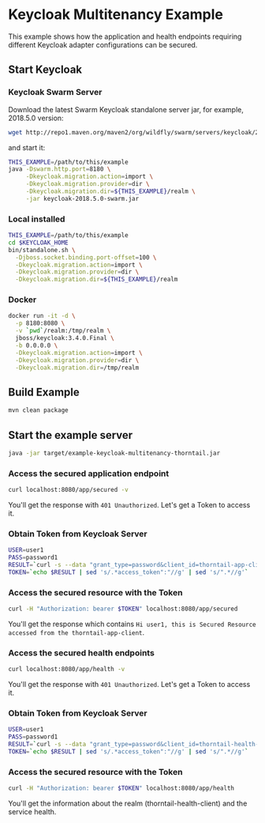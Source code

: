 # Keycloak Multitenancy Example

This example shows how the application and health endpoints requiring different Keycloak adapter configurations can be secured.

## Start Keycloak

### Keycloak Swarm Server

Download the latest Swarm Keycloak standalone server jar, for example, 2018.5.0 version:

``` sh
wget http://repo1.maven.org/maven2/org/wildfly/swarm/servers/keycloak/2018.5.0/keycloak-2018.5.0-swarm.jar .
```
and start it:

``` sh
THIS_EXAMPLE=/path/to/this/example
java -Dswarm.http.port=8180 \
     -Dkeycloak.migration.action=import \
     -Dkeycloak.migration.provider=dir \
     -Dkeycloak.migration.dir=${THIS_EXAMPLE}/realm \
     -jar keycloak-2018.5.0-swarm.jar
```


### Local installed

``` sh
THIS_EXAMPLE=/path/to/this/example
cd $KEYCLOAK_HOME
bin/standalone.sh \
  -Djboss.socket.binding.port-offset=100 \
  -Dkeycloak.migration.action=import \
  -Dkeycloak.migration.provider=dir \
  -Dkeycloak.migration.dir=${THIS_EXAMPLE}/realm
```

### Docker

``` sh
docker run -it -d \
  -p 8180:8080 \
  -v `pwd`/realm:/tmp/realm \
  jboss/keycloak:3.4.0.Final \
  -b 0.0.0.0 \
  -Dkeycloak.migration.action=import \
  -Dkeycloak.migration.provider=dir \
  -Dkeycloak.migration.dir=/tmp/realm
```

## Build Example

``` sh
mvn clean package
```

## Start the example server

``` sh
java -jar target/example-keycloak-multitenancy-thorntail.jar
```

### Access the secured application endpoint

``` sh
curl localhost:8080/app/secured -v
```

You'll get the response with `401 Unauthorized`. Let's get a Token to access it.

### Obtain Token from Keycloak Server

``` sh
USER=user1
PASS=password1
RESULT=`curl -s --data "grant_type=password&client_id=thorntail-app-client&username=${USER}&password=${PASS}" http://localhost:8180/auth/realms/thorntail-app-client/protocol/openid-connect/token`
TOKEN=`echo $RESULT | sed 's/.*access_token":"//g' | sed 's/".*//g'`
```

### Access the secured resource with the Token

``` sh
curl -H "Authorization: bearer $TOKEN" localhost:8080/app/secured
```

You'll get the response which contains `Hi user1, this is Secured Resource accessed from the thorntail-app-client`.

### Access the secured health endpoints

``` sh
curl localhost:8080/app/health -v
```

You'll get the response with `401 Unauthorized`. Let's get a Token to access it.

### Obtain Token from Keycloak Server

``` sh
USER=user1
PASS=password1
RESULT=`curl -s --data "grant_type=password&client_id=thorntail-health-client&username=${USER}&password=${PASS}" http://localhost:8180/auth/realms/thorntail-health-client/protocol/openid-connect/token`
TOKEN=`echo $RESULT | sed 's/.*access_token":"//g' | sed 's/".*//g'`
```

### Access the secured resource with the Token

``` sh
curl -H "Authorization: bearer $TOKEN" localhost:8080/app/health
```

You'll get the information about the realm (thorntail-health-client) and the service health.

